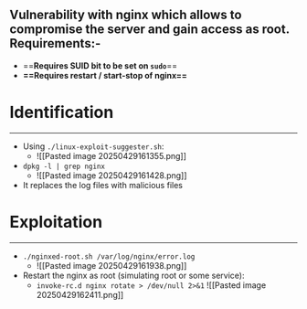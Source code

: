 **Vulnerability with nginx** which allows to compromise the server and gain access as **root**.
**Requirements:-**
---
- ==**Requires SUID bit to be set on `sudo`**==
- **==Requires restart / start-stop of nginx==**

# Identification
---
- Using `./linux-exploit-suggester.sh`:
	- ![[Pasted image 20250429161355.png]]
- `dpkg -l | grep nginx`
	- ![[Pasted image 20250429161428.png]]
- It replaces the log files with malicious files

# Exploitation
---
- `./nginxed-root.sh /var/log/nginx/error.log`
	- ![[Pasted image 20250429161938.png]]
- Restart the nginx as root (simulating root or some service):
	- `invoke-rc.d nginx rotate > /dev/null 2>&1`
  ![[Pasted image 20250429162411.png]]